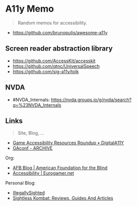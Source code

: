 # A11y Memo

> Random memos for accessibility.


- https://github.com/brunopulis/awesome-a11y


## Screen reader abstraction library
- https://github.com/AccessKit/accesskit
- https://github.com/qtnc/UniversalSpeech
- https://github.com/sig-a11y/tolk


## NVDA

- #NVDA_Internals: https://nvda.groups.io/g/nvda/search?q=%23NVDA_Internals


## Links
> Site, Blog, ...

- [Game Accessibility Resources Roundup • DigitalA11Y](https://www.digitala11y.com/game-accessibility-resources-roundup/)
- [GAconf - ARCHIVE](https://www.gaconf.com/archive/)


Org:
- [AFB Blog | American Foundation for the Blind](https://www.afb.org/blog)
- [Accessibility | Eurogamer.net](https://www.eurogamer.net/topics/accessibility)

Personal Blog:
- [IllegallySighted](https://www.illegallysighted.com/)
- [Sightless Kombat: Reviews, Guides And Articles](http://www.reviews.sightlesskombat.com/)

